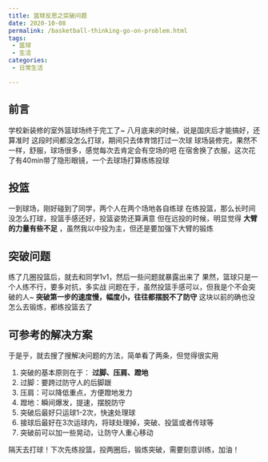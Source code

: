 ```yaml
---
title: 篮球反思之突破问题
date: 2020-10-08
permalink: /basketball-thinking-go-on-problem.html
tags:
 - 篮球
 - 生活 
categories:
 - 日常生活

---
```




## 前言

学校新装修的室外篮球场终于完工了~ 八月底来的时候，说是国庆后才能搞好，还算准时 这段时间都没怎么打球，期间只去体育馆打过一次球
球场装修完，果然不一样，舒服，球场很多，感觉每次去肯定会有空场的吧 在宿舍换了衣服，这次花了有40min带了隐形眼镜，一个去球场打算练练投球

## 投篮

一到球场，刚好碰到了同学，两个人在两个场地各自练球 在练投篮，那么长时间没怎么打球，投篮手感还好，投篮姿势还算满意 但在远投的时候，明显觉得
**大臂的力量有些不足** ，虽然我以中投为主，但还是要加强下大臂的锻炼

## 突破问题

练了几圈投篮后，就去和同学1v1，然后一些问题就暴露出来了 果然，篮球只是一个人练不行，要多对抗，多实战 问题在于，虽然投篮手感可以，但我是个不会突破的人~
**突破第一步的速度慢，幅度小，往往都摆脱不了防守** 这块以前的确也没怎么去锻炼，都练投篮去了

## 可参考的解决方案

于是乎，就去搜了搜解决问题的方法，简单看了两条，但觉得很实用

  1. 突破的基本原则在于： **过脚、压肩、蹬地**
  2. 过脚：要跨过防守人的后脚跟
  3. 压肩：可以降低重点，方便蹬地发力
  4. 蹬地：瞬间爆发，提速，摆脱防守
  5. 突破后最好只运球1-2次，快速处理球
  6. 接球后最好在3次运球内，将球处理掉，突破、投篮或者传球等
  7. 突破前可以加一些晃动，让防守人重心移动

隔天去打球！下次先练投篮，投两圈后，锻炼突破，需要刻意训练，加油！

